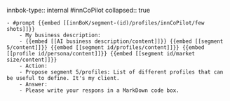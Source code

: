 innbok-type:: internal
#innCoPilot
collapsed:: true

	- #prompt {{embed [[innBoK/segment-(id)/profiles/innCoPilot/few shots]]}}
		- My business description:
		- {{embed [[AI business description/content]]}} {{embed [[segment 5/content]]}} {{embed [[segment id/profiles/content]]}} {{embed [[profile id/persona/content]]}} {{embed [[segment id/market size/content]]}}
		- Action:
		- Propose segment 5/profiles: List of different profiles that can be useful to define. It's my client.
		- Answer:
		- Please write your respons in a MarkDown code box.